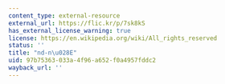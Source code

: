 ```yaml
---
content_type: external-resource
external_url: https://flic.kr/p/7sk8kS
has_external_license_warning: true
license: https://en.wikipedia.org/wiki/All_rights_reserved
status: ''
title: "nd-n\u028E"
uid: 97b75363-033a-4f96-a652-f0a4957fddc2
wayback_url: ''
---
```

